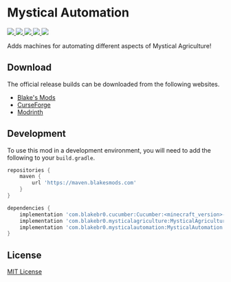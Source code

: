 # Mystical Automation

<p align="left">
    <a href="https://blakesmods.com/mystical-automation" alt="Downloads">
        <img src="https://img.shields.io/endpoint?url=https://api.blakesmods.com/v2/badges/mysticalautomation/downloads&style=for-the-badge" />
    </a>
    <a href="https://blakesmods.com/mystical-automation" alt="Latest Version">
        <img src="https://img.shields.io/endpoint?url=https://api.blakesmods.com/v2/badges/mysticalautomation/version&style=for-the-badge" />
    </a>
    <a href="https://blakesmods.com/mystical-automation" alt="Minecraft Version">
        <img src="https://img.shields.io/endpoint?url=https://api.blakesmods.com/v2/badges/mysticalautomation/mc_version&style=for-the-badge" />
    </a>
    <a href="https://blakesmods.com/docs/mysticalautomation" alt="Docs">
        <img src="https://img.shields.io/static/v1?label=docs&message=view&color=brightgreen&style=for-the-badge" />
    </a>
    <a href="https://blakesmods.com/wiki/mysticalautomation" alt="Wiki">
        <img src="https://img.shields.io/static/v1?label=wiki&message=view&color=brightgreen&style=for-the-badge" />
    </a>
</p>

Adds machines for automating different aspects of Mystical Agriculture!

## Download

The official release builds can be downloaded from the following websites.

- [Blake's Mods](https://blakesmods.com/mystical-automation/download)
- [CurseForge](https://www.curseforge.com/minecraft/mc-mods/mystical-automation)
- [Modrinth](https://modrinth.com/mod/mystical-automation)

## Development

To use this mod in a development environment, you will need to add the following to your `build.gradle`.

```groovy
repositories {
    maven {
        url 'https://maven.blakesmods.com'
    }
}

dependencies {
    implementation 'com.blakebr0.cucumber:Cucumber:<minecraft_version>-<mod_version>'
    implementation 'com.blakebr0.mysticalagriculture:MysticalAgriculture:<minecraft_version>-<mod_version>'
    implementation 'com.blakebr0.mysticalautomation:MysticalAutomation:<minecraft_version>-<mod_version>'
}
```

## License

[MIT License](./LICENSE)
